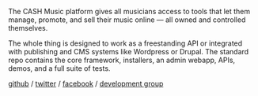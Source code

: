 The CASH Music platform gives all musicians access to tools that let them manage, 
promote, and sell their music online — all owned and controlled themselves.

The whole thing is designed to work as a freestanding API or integrated with
publishing and CMS systems like Wordpress or Drupal. The standard repo contains the core 
framework, installers, an admin webapp, APIs, demos, and a full suite of tests.  

<a href="http://github.com/cashmusic">github</a>  / <a href="http://twitter.com/cashmusic">twitter</a> / <a href="http://www.facebook.com/cashmusic.org">facebook</a> / <a href="https://groups.google.com/d/forum/cash-build">development group</a> 